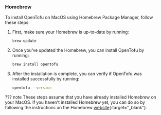 
### Homebrew

To install OpenTofu on MacOS using Homebrew Package Manager, follow these steps:

1. First, make sure your Homebrew is up-to-date by running:
    ```zsh
    brew update
    ```
2. Once you've updated the Homebrew, you can install OpenTofu by running:
    ```zsh
    brew install opentofu
    ```
3. After the installation is complete, you can verify if OpenTofu was installed successfully by running:
    ```zsh
    opentofu --version
    ```
??? note 
    These steps assume that you have already installed Homebrew on your MacOS. If you haven't installed Homebrew yet, you can do so by following the instructions on the Homebrew [website](https://brew.sh/){:target="_blank"}.
